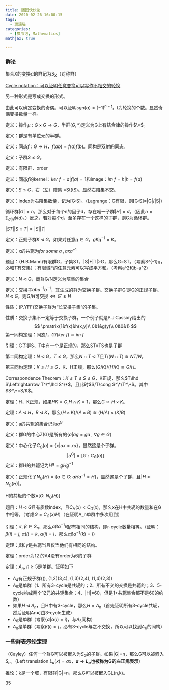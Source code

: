 ```yaml
---
title: 团团伙伙论
date: 2020-02-26 16:00:15
tags:
  - 琉璃猫
categories:
  - [猫爪记, Mathematics]
mathjax: true

---
```


### 群论

集合X的变换$\alpha$的群记为$S_X$（对称群）

<u>Cycle notation：可以证明任意变换可以写作不相交的轮换</u>

另一种形式是写成交换的形式。

由此可以确定变换的奇偶。可以证明$sgn(\alpha)=(-1)^{n-t}$，t为轮换的个数。显然奇偶变换数量一样。

定义：操作$\mu:G\times G\rightarrow G$，半群$(G,*)$定义为G上有结合律的操作$\*$。

定义：群是有单位元的半群。

定义：同态$f:G\to H$，$f(ab)=f(a)f(b)$。同构是双射的同态。

定义：子群$S\leq G$。

定义：有限群，order

定义：同态$f$的kernel：$ker\:f={a|f(a)=1}$和image：$im\:f={h|h=f(a)}$

定义：$S\leq G$，右（左）陪集 =St(tS)。显然右陪集不交。

定义：index为右陪集数量，记为[G:S]。（Lagrange：G有限，则[G:S]=|G|/|S|）

循环群$|G|=n$，那么对于每个n的因子d，存在唯一子群$|H|=d$。（因此$n=\sum_{d|n}\phi(d)$。）反之，若对每个d，至多存在一个这样的子群，则G为循环群。

$|ST||S\cap T|=|S||T|$

定义：正规子群$K\lhd G$，如果对任意$g\in G$，$gKg^{-1}=K$。

定义：x的共轭为$for\:some\:a\:,axa^{-1}$

题目：（H.B.Mann)有限群G，子集ST，|S|+|T|>G，那么G=ST。（考察S^{-1}g，必和T有交集）；有限域F的任意元素可以写成平方和。（考察a^2和b-a^2）

定义：$N\lhd G$，商群G/N定义为陪集的集合

定义：交换子$aba^{-1}b^{-1}$，其生成的群为交换子群。交换子群G'是G的正规子群。$H\lhd G$，则$G/H$可交换$\Leftrightarrow G'\leq H$

性质：(P.YFF)交换子群为“长交换子集”的子集。

性质：交换子集不一定等于交换子群，一个例子就是P.J.Cassidy给出的
$$
\pmatrix{1&f(x)&h(x,y)\\
0&1&g(y)\\
0&0&1}
$$
第一同构定理：同态$f$，$G/(ker\:f)\cong im\:f$

引理：G子群S、T中有一个是正规的，那么ST=TS也是子群

第二同构定理：$N\lhd G$，$T\leq G$，那么$N\cap T\lhd T$且$T/(N\cap T)\cong NT/N$。

第三同构定理：$K\leq H\leq G$，K、H正规，那么$(G/K)/(H/K)\cong G/H$。

Correspondence Theorem：$K\leq T\leq S\leq G$，K正规，那么$T\lhd S\Leftrightarrow T^\*\lhd S^\*$，且此时$S/T\cong S^\*/T^\*$。其中$S^\*=S/K$。

定理：H，K正规，如果$HK=G$,$H\cap K=1$，那么$G\cong H\times K$。

定理：$A\lhd H$，$B\lhd K$，那么$(H\times K)/(A\times B)\cong(H/A)\times(K/B)$

定义：a的共轭的集合记为$a^G$

定义：群G的中心Z(G)是所有的$\{a|ag=ga\:,\:\forall g\in G\}$

定义：中心化子$C_G(a)=\{x|ax=xa\}$，显然这是个子群。
$$
|a^G|=[G:C_G(a)]
$$
定义：群H的共轭记为$H^g=gHg^{-1}$

定义：正规化子$N_G(H)=\{a\in G:\:aHa^{-1}=H\}$，显然这是个子群，且$|H\lhd N_G(H)|$。

H的共轭的个数=$[G:\:N_G(H)]$

题目：$H\lhd G$且有质数index，且$C_H(x)<C_G(x)$，那么x在H中共轭的数量和在G中相等。（考虑$G=C_G(x)H$）（在证明A_n单群中多次用到）

引理：$\alpha,\:\beta\in S_n$，那么$\alpha\beta\alpha^{-1}$和$\beta$有相同的结构，即r-cycle数量相等。（证明：$\beta(i)=j,\:\alpha(i)=k,\:\alpha(j)=l$，那么$\alpha\beta\alpha^{-1}(k)=l$）

定理：$\beta$和$\gamma$是共轭当且仅当他们有相同的结构。

定理：order为12 的A4没有order为6的子群

定理：$A_n,\:n\geq 5$是单群。证明如下

+ $A_4$有正规子群{(), (1,2)(3,4), (1,3)(2,4), (1,4)(2,3)}
+ $A_5$是单群（1、所有3-cycle是共轭的；2、所有不交的交换是共轭的；3、5-cycle构成两个12元的共轭集合；4、|H|=60，但是1+共轭集合都不是60的约数）
+ 如果$H\lhd A_n$，且H中有3-cycle，那么$H=A_n$（首先证明所有3-cycle共轭，然后证明An可由3-cycle生成）
+ $A_6$是单群（考察$\{\alpha|\alpha(i)=i\}$，与$A_5$同构）
+ $A_n$是单群（考察$\beta(i)=j$，必有3-cycle与之不交换，所以可以找到$A_6$的同构）

### 一些群表示论定理

（Cayley）任何一个群G可以被嵌入为$S_G$的子群。如果|G|=n，那么G可以被嵌入$S_n$。（Left translation $L_a(x)=ax$，**$a\to L_a$也被称为G的左正规表示**）

推论：k是一个域，有限群|G|=n，那么G可以被嵌入GL(n,k)。



35